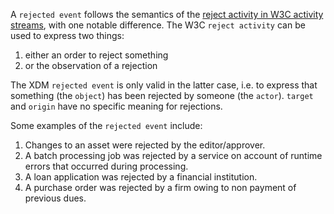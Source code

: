 A `rejected event` follows the semantics of the [reject activity in W3C activity streams](https://www.w3.org/TR/activitystreams-vocabulary/#dfn-reject), with one notable difference. 
The W3C `reject activity` can be used to express two things:

1. either an order to reject something
2. or the observation of a rejection

The XDM `rejected event` is only valid in the latter case, i.e. to express that something (the `object`) has been rejected by someone (the `actor`).
`target` and `origin` have no specific meaning for rejections.

Some examples of the `rejected event` include:
1. Changes to an asset were rejected by the editor/approver.
2. A batch processing job was rejected by a service on account of runtime errors that occurred during processing.
3. A loan application was rejected by a financial institution.
4. A purchase order was rejected by a firm owing to non payment of previous dues.
